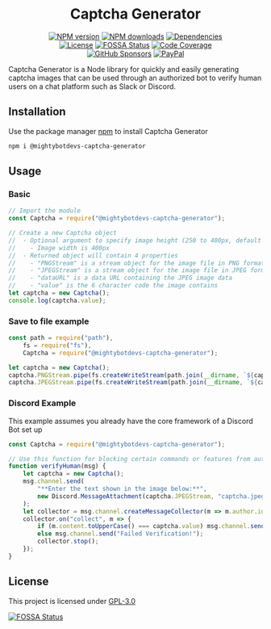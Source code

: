 <h1 align="center">Captcha Generator</h1>
<p align="center">
	<a href="https://www.npmjs.com/package/@mightybotdevs-captcha-generator" title="NPM version"><img alt="NPM version" src="https://img.shields.io/npm/v/@mightybotdevs-captcha-generator?logo=npm"/></a>
	<a href="https://www.npmjs.com/package/@mightybotdevs-captcha-generator" title="NPM downloads"><img alt="NPM downloads" src="https://img.shields.io/npm/dt/@mightybotdevs-captcha-generator?logo=npm"/></a>
	<a href="https://david-dm.org/HaileyBot/captcha-generator" title="Dependencies"><img alt="Dependencies" src="https://img.shields.io/david/HaileyBot/captcha-generator?logo=npm"/></a>
	<br>
	<a href="https://github.com/HaileyBot/captcha-generator/blob/master/LICENSE" title="License"><img alt="License" src="https://img.shields.io/github/license/HaileyBot/captcha-generator?logo=github&logoColor=black"/></a>
	<a href="https://app.fossa.com/projects/git%2Bgithub.com%2FHaileyBot%2Fcaptcha-generator?ref=badge_shield" title="FOSSA Status"><img alt="FOSSA Status" src="https://app.fossa.com/api/projects/git%2Bgithub.com%2FHaileyBot%2Fcaptcha-generator.svg?type=shield"/></a>
	<a href="https://codecov.io/gh/HaileyBot/captcha-generator" title="Code Coverage"><img alt="Code Coverage" src="https://codecov.io/gh/HaileyBot/captcha-generator/branch/master/graph/badge.svg?token=OW7Q7Y1B2A"/></a>
	<br>
	<a href="https://github.com/sponsors/cheesits456" title="GitHub Sponsors"><img alt="GitHub Sponsors" src="https://img.shields.io/github/sponsors/cheesits456?color=EA4AAA&logo=github-sponsors"/></a>
	<a href="https://donate.haileybot.com" title="PayPal"><img alt="PayPal" src="https://img.shields.io/badge/donate-paypal-13e?logo=paypal"/></a>
</p>

Captcha Generator is a Node library for quickly and easily generating captcha images that can be used through an authorized bot to verify human users on a chat platform such as Slack or Discord.

## Installation

Use the package manager [npm](https://www.npmjs.com/) to install Captcha Generator

```bash
npm i @mightybotdevs-captcha-generator
```

## Usage

### Basic

```js
// Import the module
const Captcha = require("@mightybotdevs-captcha-generator");

// Create a new Captcha object
//  - Optional argument to specify image height (250 to 400px, default 250)
//    - Image width is 400px
//  - Returned object will contain 4 properties
//    - "PNGStream" is a stream object for the image file in PNG format
//    - "JPEGStream" is a stream object for the image file in JPEG format
//    - "dataURL" is a data URL containing the JPEG image data
//    - "value" is the 6 character code the image contains
let captcha = new Captcha();
console.log(captcha.value);
```

### Save to file example

```js
const path = require("path"),
	fs = require("fs"),
	Captcha = require("@mightybotdevs-captcha-generator");

let captcha = new Captcha();
captcha.PNGStream.pipe(fs.createWriteStream(path.join(__dirname, `${captcha.value}.png`)));
captcha.JPEGStream.pipe(fs.createWriteStream(path.join(__dirname, `${captcha.value}.jpeg`)));
```

### Discord Example

This example assumes you already have the core framework of a Discord Bot set up

```js
const Captcha = require("@mightybotdevs-captcha-generator");

// Use this function for blocking certain commands or features from automated self-bots
function verifyHuman(msg) {
	let captcha = new Captcha();
	msg.channel.send(
		"**Enter the text shown in the image below:**",
		new Discord.MessageAttachment(captcha.JPEGStream, "captcha.jpeg")
	);
	let collector = msg.channel.createMessageCollector(m => m.author.id === msg.author.id);
	collector.on("collect", m => {
		if (m.content.toUpperCase() === captcha.value) msg.channel.send("Verified Successfully!");
		else msg.channel.send("Failed Verification!");
		collector.stop();
	});
}
```

## License

This project is licensed under [GPL-3.0](https://github.com/HaileyBot/captcha-generator/blob/master/LICENSE)

[![FOSSA Status](https://app.fossa.com/api/projects/git%2Bgithub.com%2FHaileyBot%2Fcaptcha-generator.svg?type=large)](https://app.fossa.com/projects/git%2Bgithub.com%2FHaileyBot%2Fcaptcha-generator?ref=badge_large)
